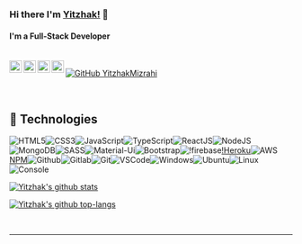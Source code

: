 <!--
**YitzhakMizrahi/YitzhakMizrahi** is a ✨ _special_ ✨ repository because its `README.md` (this file) appears on your GitHub profile.

Here are some ideas to get you started:

- 🔭 I’m currently working on ...
- 🌱 I’m currently learning ...
- 👯 I’m looking to collaborate on ...
- 🤔 I’m looking for help with ...
- 💬 Ask me about ...
- 📫 How to reach me: ...
- 😄 Pronouns: ...
- ⚡ Fun fact: ...
-->
### Hi there I'm [Yitzhak!](https://www.ymizrahi.com) 👋
#### I'm a Full-Stack Developer

<br />
<a href="https://www.linkedin.com/in/mizrahiyitzhak/">
  <img align="left" alt="Linkedin" width="22px" src="https://cdn.jsdelivr.net/npm/simple-icons@v3/icons/linkedin.svg" />
</a>
<a href="https://www.facebook.com/mizrahiyitzhak">
  <img align="left" alt="Facebook" width="22px" src="https://cdn.jsdelivr.net/npm/simple-icons@v3/icons/facebook.svg" />
</a>
<a href="https://www.instagram.com/accounts/login/">
  <img align="left" alt="Instagram" width="22px" src="https://cdn.jsdelivr.net/npm/simple-icons@v3/icons/instagram.svg" />
</a>
<a href="https://github.com/YitzhakMizrahi">
  <img align="left" alt="GitHub" width="22px" src="https://cdn.jsdelivr.net/npm/simple-icons@v3/icons/github.svg" />
</a>

[![GitHub YitzhakMizrahi](https://img.shields.io/github/followers/YitzhakMizrahi?label=follow&style=social)](https://github.com/YitzhakMizrahi)

<br />

## :wrench: Technologies
![HTML5](https://img.icons8.com/color/30/html-5.png)![CSS3](https://img.icons8.com/color/30/css3.png)![JavaScript](https://img.icons8.com/color/30/javascript.png)![TypeScript](https://img.icons8.com/color/30/typescript.png)![ReactJS](https://img.icons8.com/color/30/react-native.png)![NodeJS](https://img.icons8.com/color/30/nodejs.png)![MongoDB](https://img.icons8.com/color/30/mongodb.png)![SASS](https://img.icons8.com/color/30/sass.png)![Material-Ui](https://img.icons8.com/color/30/material-ui.png)![Bootstrap](https://img.icons8.com/color/30/bootstrap.png)![!firebase](https://img.icons8.com/color/30/firebase.png)[!Heroku](https://img.icons8.com/color/30/heroku.png)![AWS](https://img.icons8.com/color/30/amazon-web-services.png)[NPM](https://img.icons8.com/color/30/npm.png)![Github](https://img.icons8.com/material-outlined/30/github.png)![Gitlab](https://img.icons8.com/color/30/gitlab.png)![Git](https://img.icons8.com/color/30/git.png)![VSCode](https://img.icons8.com/color/30/visual-studio-code-2019.png)![Windows](https://img.icons8.com/color/30/windows-10.png)![Ubuntu](https://img.icons8.com/color/30/ubuntu--v1.png)![Linux](https://img.icons8.com/color/30/linux.png)![Console](https://img.icons8.com/color/30/console.png)
  
[![Yitzhak's github stats](https://github-readme-stats.vercel.app/api?username=YitzhakMizrahi&layout=compact&show_icons=true&theme=nord)](https://github.com/anuraghazra/github-readme-stats)

[![Yitzhak's github top-langs](https://github-readme-stats.vercel.app/api/top-langs/?username=YitzhakMizrahi&layout=compact&show_icons=true&theme=nord)](https://github.com/anuraghazra/github-readme-stats)

<br />

*************
